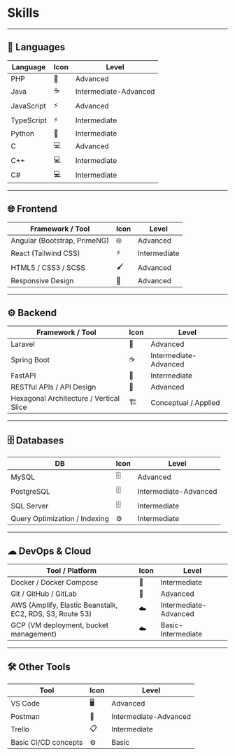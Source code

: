 # Skills

---

## 🌟 Languages

| Language | Icon | Level |
|----------|------|-------|
| PHP | 🐘 | Advanced |
| Java | ☕ | Intermediate-Advanced |
| JavaScript | ⚡ | Advanced |
| TypeScript | ⚡ | Intermediate |
| Python | 🐍 | Intermediate |
| C | 💻 | Advanced |
| C++ | 💻 | Intermediate |
| C# | 💻 | Intermediate |

---

## 🌐 Frontend

| Framework / Tool | Icon | Level |
|-----------------|------|-------|
| Angular (Bootstrap, PrimeNG) | 🌐 | Advanced |
| React (Tailwind CSS) | ⚡ | Intermediate |
| HTML5 / CSS3 / SCSS | 🖌 | Advanced |
| Responsive Design | 📱 | Advanced |

---

## ⚙ Backend

| Framework / Tool | Icon | Level |
|-----------------|------|-------|
| Laravel | 🐘 | Advanced |
| Spring Boot | ☕ | Intermediate-Advanced |
| FastAPI | 🐍 | Intermediate |
| RESTful APIs / API Design | 📡 | Advanced |
| Hexagonal Architecture / Vertical Slice | 🏗 | Conceptual / Applied |

---

## 🗄 Databases

| DB | Icon | Level |
|----|------|-------|
| MySQL | 🗄 | Advanced |
| PostgreSQL | 🗄 | Intermediate-Advanced |
| SQL Server | 🗄 | Intermediate |
| Query Optimization / Indexing | ⚙ | Intermediate |

---

## ☁ DevOps & Cloud

| Tool / Platform | Icon | Level |
|----------------|------|-------|
| Docker / Docker Compose | 🐳 | Intermediate |
| Git / GitHub / GitLab | 🧰 | Advanced |
| AWS (Amplify, Elastic Beanstalk, EC2, RDS, S3, Route 53) | ☁️ | Intermediate-Advanced |
| GCP (VM deployment, bucket management) | ☁️ | Basic-Intermediate |

---

## 🛠 Other Tools

| Tool | Icon | Level |
|------|------|-------|
| VS Code | 🖥 | Advanced |
| Postman | 📡 | Intermediate-Advanced |
| Trello | 📋 | Intermediate |
| Basic CI/CD concepts | ⚙ | Basic |

